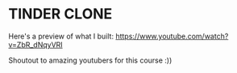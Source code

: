 # TINDER CLONE


Here's a preview of what I built:
https://www.youtube.com/watch?v=ZbR_dNqyVRI


Shoutout to amazing youtubers for this course
:))
